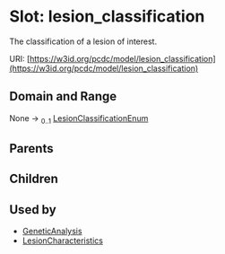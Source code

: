
# Slot: lesion_classification


The classification of a lesion of interest.

URI: [https://w3id.org/pcdc/model/lesion_classification](https://w3id.org/pcdc/model/lesion_classification)


## Domain and Range

None &#8594;  <sub>0..1</sub> [LesionClassificationEnum](LesionClassificationEnum.md)

## Parents


## Children


## Used by

 * [GeneticAnalysis](GeneticAnalysis.md)
 * [LesionCharacteristics](LesionCharacteristics.md)
